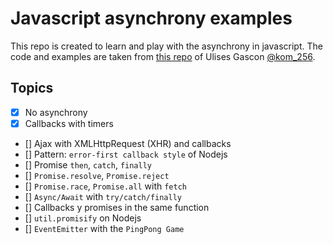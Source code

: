 # Javascript asynchrony examples

This repo  is created to learn and play with the asynchrony in javascript. The code and examples are taken from [this repo](https://github.com/UlisesGascon/livecoding-en-Twitch/blob/master/apuntes/issue4) of Ulises Gascon [@kom_256](https://twitter.com/kom_256).

## Topics

- [X] No asynchrony
- [X] Callbacks with timers
- [] Ajax with XMLHttpRequest (XHR) and callbacks
- [] Pattern: `error-first callback style` of Nodejs
- [] Promise `then`, `catch`, `finally`
- [] `Promise.resolve`, `Promise.reject`
- [] `Promise.race`, `Promise.all` with `fetch`
- [] `Async/Await` with `try/catch/finally`
- [] Callbacks y promises in the same function
- [] `util.promisify` on Nodejs
- [] `EventEmitter` with the `PingPong Game`